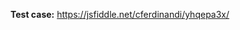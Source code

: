 <!-- Thanks for submitting an issue! All bug reports and problem issues require a **reduced test case**. Create one forking the JSFiddle linked below. See the guidelines link above for more details. -->

**Test case:** https://jsfiddle.net/cferdinandi/yhqepa3x/